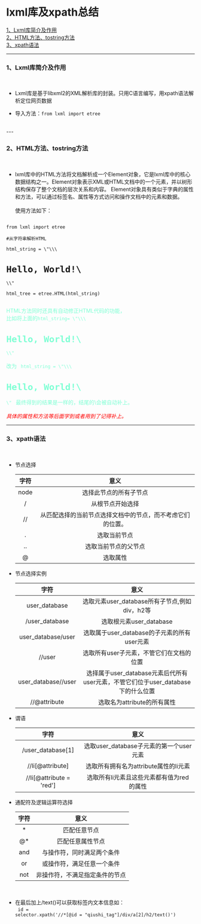 # lxml库及xpath总结

[1、Lxml库简介及作用](#1)<br>
[2、HTML方法、tostring方法](#2)<br>
[3、xpath语法](#3)<br>


---

<h3 id = "1">1、Lxml库简介及作用</h3>
<br>

- Lxml库是基于libxml2的XML解析库的封装。只用C语言编写，用xpath语法解析定位网页数据<br>

- 导入方法：<code>from lxml import etree</code>
<br>
---

<h3 id = "2">2、HTML方法、tostring方法</h3>
<br>

- lxml库中的HTML方法将文档解析成一个Element对象，它是lxml库中的核心数据结构之一。Element对象表示XML或HTML文档中的一个元素，并以树形结构保存了整个文档的层次关系和内容。
Element对象具有类似于字典的属性和方法，可以通过标签名、属性等方式访问和操作文档中的元素和数据。<br><br>
使用方法如下：<br>
<code>
from lxml import etree<br>
#从字符串解析HTML<br>
html_string = \"\<html>\<body>\<h1>Hello, World!\</h1>\</body>\</html>" <br>
html_tree = etree.HTML(html_string)<br>
<br></code>
<font color = 'Aquamarine'>
HTML方法同时还具有自动修正HTML代码的功能，<br>
比如将上面的<code>html_string= \"\<html>\<body>\<h1>Hello, World!\</h1>\</body>\</html>"
</code> <br>
改为 <code> html_string = \"\<html>\<body>\<h1>Hello, World!\</h1>\</body>" </code> 最终得到的结果是一样的，结尾的\</html>会被自动补上。<br><br></font>
<i><font color = 'red'>
具体的属性和方法等后面学到或者用到了记得补上。
</i></font>
<br>



---
<h3 id = "3">3、xpath语法</h3>
<br>

- 节点选择
  
  |字符|意义|
  |:---:|:---:|
  |node|选择此节点的所有子节点|
  |/|从根节点开始选择|
  |//|从匹配选择的当前节点选择文档中的节点，而不考虑它们的位置。|
  |.|选取当前节点|
  |..|选取当前节点的父节点|
  |@|选取属性|

- 节点选择实例

  |字符|意义|
  |:---:|:---:|
  |user_database|选取元素user_database所有子节点,例如div，h2等|
  |/user_database|选取根元素user_database|
  |user_database/user|选取属于user_database的子元素的所有user元素|
  |//user|选取所有user子元素，不管它们在文档的位置|
  |user_database//user|选择属于user_database元素后代所有user元素，不管它们位于user_database下的什么位置|
  |//@attribute|选取名为attribute的所有属性|

- 谓语
  
  |字符|意义|
  |:---:|:---:|
  |/user_database[1]|选取user_database子元素的第一个user元素|
  |//li[@attribute]|选取所有拥有名为attribute属性的li元素|
  |//li[@attribute = 'red']|选取所有li元素且这些元素都有值为red的属性|

- 通配符及逻辑运算符选择
  
  |字符|意义|
  |:---:|:---:|
  |*|匹配任意节点|
  |@*|匹配任意属性节点|
  |and|与操作符，同时满足两个条件|
  |or|或操作符，满足任意一个条件|
  |not|非操作符，不满足指定条件的节点|
<br>

- 在最后加上/text()可以获取标签内文本信息如：<br>
  <code>
  id = selector.xpath('//*[@id = "qiushi_tag"]/div/a[2]/h2/text()')
